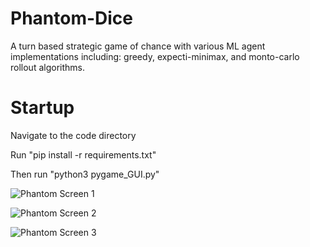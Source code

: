 # Phantom-Dice

A turn based strategic game of chance with various ML agent implementations including: greedy, expecti-minimax, and monto-carlo rollout algorithms.

# Startup

Navigate to the code directory

Run "pip install -r requirements.txt"

Then run "python3 pygame_GUI.py"

![Phantom Screen 1](https://user-images.githubusercontent.com/113564821/190323231-5f6e3fcb-24bc-4086-943a-d00e8a6f462a.PNG)

![Phantom Screen 2](https://user-images.githubusercontent.com/113564821/190323246-e8f6a182-9e59-4ae3-a251-eb4bb5b07aa5.PNG)

![Phantom Screen 3](https://user-images.githubusercontent.com/113564821/190323251-a45532a6-23a2-422c-824e-e4454c819c48.PNG)
